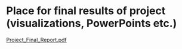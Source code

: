 # Place for final results of project (visualizations, PowerPoints etc.)

[Project_Final_Report.pdf](https://github.com/user-attachments/files/18169716/Project_Final_Report.pdf)
